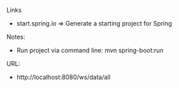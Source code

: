 Links
* start.spring.io => Generate a starting project for Spring

Notes:
* Run project via command line: mvn spring-boot:run

URL:
* http://localhost:8080/ws/data/all